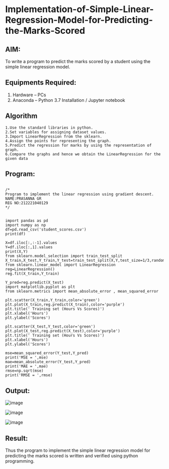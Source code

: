 # Implementation-of-Simple-Linear-Regression-Model-for-Predicting-the-Marks-Scored

## AIM:
To write a program to predict the marks scored by a student using the simple linear regression model.

## Equipments Required:
1. Hardware – PCs
2. Anaconda – Python 3.7 Installation / Jupyter notebook

## Algorithm
```
1.Use the standard libraries in python.
2.Set variables for assigning dataset values.
3.Import LinearRegression from the sklearn.
4.Assign the points for representing the graph.
5.Predict the regression for marks by using the representation of graph.
6.Compare the graphs and hence we obtain the LinearRegression for the given data
```

## Program:
```

/*
Program to implement the linear regression using gradient descent.
NAME:PRASANNA GR
REG NO:212221040129
*/
```

```

import pandas as pd
import numpy as np
df=pd.read_csv('student_scores.csv')
print(df)

X=df.iloc[:,:-1].values
Y=df.iloc[:,1].values
print(X,Y)
from sklearn.model_selection import train_test_split
X_train,X_test,Y_train,Y_test=train_test_split(X,Y,test_size=1/3,random_state=0)
from sklearn.linear_model import LinearRegression
reg=LinearRegression()
reg.fit(X_train,Y_train)

Y_pred=reg.predict(X_test)
import matplotlib.pyplot as plt
from sklearn.metrics import mean_absolute_error , mean_squared_error

plt.scatter(X_train,Y_train,color='green')
plt.plot(X_train,reg.predict(X_train),color='purple')
plt.title(' Training set (Hours Vs Scores)')
plt.xlabel('Hours')
plt.ylabel('Scores')

plt.scatter(X_test,Y_test,color='green')
plt.plot(X_test,reg.predict(X_test),color='purple')
plt.title(' Training set (Hours Vs Scores)')
plt.xlabel('Hours')
plt.ylabel('Scores')

mse=mean_squared_error(Y_test,Y_pred)
print('MSE = ',mse)
mae=mean_absolute_error(Y_test,Y_pred)
print('MAE = ',mae)
rmse=np.sqrt(mse)
print('RMSE = ',rmse)

```

## Output:


![image](https://github.com/PrasannaCse68/Implementation-of-Linear-Regression-Using-Gradient-Descent/assets/127935950/64a6ce86-9d5b-4739-ada0-8fca70cfdb56)


![image](https://github.com/PrasannaCse68/Implementation-of-Linear-Regression-Using-Gradient-Descent/assets/127935950/34004a6c-f39c-430d-982d-6b8389cbc987)



![image](https://github.com/PrasannaCse68/Implementation-of-Linear-Regression-Using-Gradient-Descent/assets/127935950/41bbfa4e-0af1-4b64-a42b-ef03b010d087)


## Result:
Thus the program to implement the simple linear regression model for predicting the marks scored is written and verified using python programming.
